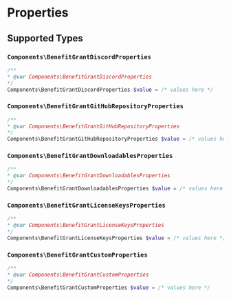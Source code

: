 # Properties


## Supported Types

### `Components\BenefitGrantDiscordProperties`

```php
/**
* @var Components\BenefitGrantDiscordProperties
*/
Components\BenefitGrantDiscordProperties $value = /* values here */
```

### `Components\BenefitGrantGitHubRepositoryProperties`

```php
/**
* @var Components\BenefitGrantGitHubRepositoryProperties
*/
Components\BenefitGrantGitHubRepositoryProperties $value = /* values here */
```

### `Components\BenefitGrantDownloadablesProperties`

```php
/**
* @var Components\BenefitGrantDownloadablesProperties
*/
Components\BenefitGrantDownloadablesProperties $value = /* values here */
```

### `Components\BenefitGrantLicenseKeysProperties`

```php
/**
* @var Components\BenefitGrantLicenseKeysProperties
*/
Components\BenefitGrantLicenseKeysProperties $value = /* values here */
```

### `Components\BenefitGrantCustomProperties`

```php
/**
* @var Components\BenefitGrantCustomProperties
*/
Components\BenefitGrantCustomProperties $value = /* values here */
```

